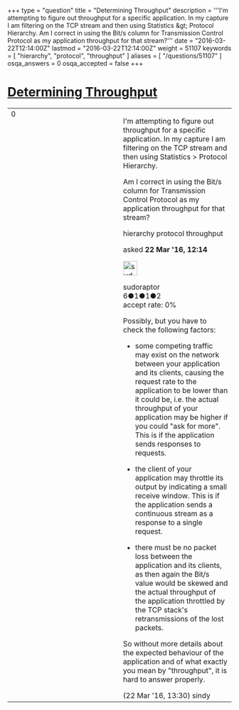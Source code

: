 +++
type = "question"
title = "Determining Throughput"
description = '''I&#x27;m attempting to figure out throughput for a specific application. In my capture I am filtering on the TCP stream and then using Statistics &amp;gt; Protocol Hierarchy. Am I correct in using the Bit/s column for Transmission Control Protocol as my application throughput for that stream?'''
date = "2016-03-22T12:14:00Z"
lastmod = "2016-03-22T12:14:00Z"
weight = 51107
keywords = [ "hierarchy", "protocol", "throughput" ]
aliases = [ "/questions/51107" ]
osqa_answers = 0
osqa_accepted = false
+++

<div class="headNormal">

# [Determining Throughput](/questions/51107/determining-throughput)

</div>

<div id="main-body">

<div id="askform">

<table id="question-table" style="width:100%;"><colgroup><col style="width: 50%" /><col style="width: 50%" /></colgroup><tbody><tr class="odd"><td style="width: 30px; vertical-align: top"><div class="vote-buttons"><div id="post-51107-score" class="post-score" title="current number of votes">0</div><div id="favorite-count" class="favorite-count"></div></div></td><td><div id="item-right"><div class="question-body"><p>I'm attempting to figure out throughput for a specific application. In my capture I am filtering on the TCP stream and then using Statistics &gt; Protocol Hierarchy.</p><p>Am I correct in using the Bit/s column for Transmission Control Protocol as my application throughput for that stream?</p></div><div id="question-tags" class="tags-container tags">hierarchy protocol throughput</div><div id="question-controls" class="post-controls"></div><div class="post-update-info-container"><div class="post-update-info post-update-info-user"><p>asked <strong>22 Mar '16, 12:14</strong></p><img src="https://secure.gravatar.com/avatar/650d2f94f586cb5cbd3c7192f8bb39a3?s=32&amp;d=identicon&amp;r=g" class="gravatar" width="32" height="32" alt="sudoraptor&#39;s gravatar image" /><p>sudoraptor<br />
<span class="score" title="6 reputation points">6</span><span title="1 badges"><span class="badge1">●</span><span class="badgecount">1</span></span><span title="1 badges"><span class="silver">●</span><span class="badgecount">1</span></span><span title="2 badges"><span class="bronze">●</span><span class="badgecount">2</span></span><br />
<span class="accept_rate" title="Rate of the user&#39;s accepted answers">accept rate:</span> <span title="sudoraptor has no accepted answers">0%</span></p></div></div><div id="comments-container-51107" class="comments-container"><span id="51110"></span><div id="comment-51110" class="comment"><div id="post-51110-score" class="comment-score"></div><div class="comment-text"><p>Possibly, but you have to check the following factors:</p><ul><li><p>some competing traffic may exist on the network between your application and its clients, causing the request rate to the application to be lower than it could be, i.e. the actual throughput of your application may be higher if you could "ask for more". This is if the application sends responses to requests.</p></li><li><p>the client of your application may throttle its output by indicating a small receive window. This is if the application sends a continuous stream as a response to a single request.</p></li><li><p>there must be no packet loss between the application and its clients, as then again the Bit/s value would be skewed and the actual throughput of the application throttled by the TCP stack's retransmissions of the lost packets.</p></li></ul><p>So without more details about the expected behaviour of the application and of what exactly you mean by "throughput", it is hard to answer properly.</p></div><div id="comment-51110-info" class="comment-info"><span class="comment-age">(22 Mar '16, 13:30)</span> sindy</div></div></div><div id="comment-tools-51107" class="comment-tools"></div><div class="clear"></div><div id="comment-51107-form-container" class="comment-form-container"></div><div class="clear"></div></div></td></tr></tbody></table>

</div>

</div>

